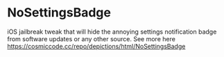 # NoSettingsBadge
iOS jailbreak tweak that will hide the annoying settings notification badge from software updates or any other source. See more here https://cosmiccode.cc/repo/depictions/html/NoSettingsBadge
